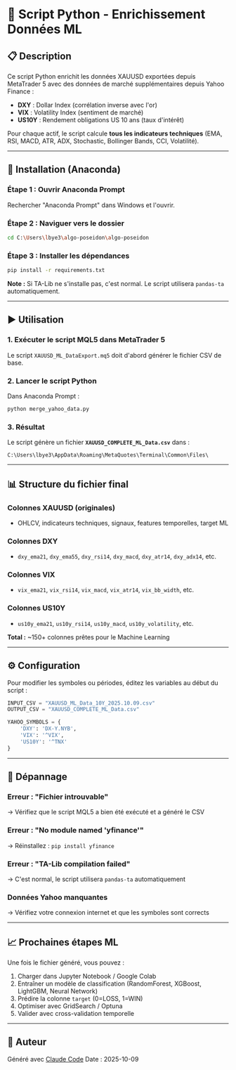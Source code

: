 # 🐍 Script Python - Enrichissement Données ML

## 📋 Description

Ce script Python enrichit les données XAUUSD exportées depuis MetaTrader 5 avec des données de marché supplémentaires depuis Yahoo Finance :

- **DXY** : Dollar Index (corrélation inverse avec l'or)
- **VIX** : Volatility Index (sentiment de marché)
- **US10Y** : Rendement obligations US 10 ans (taux d'intérêt)

Pour chaque actif, le script calcule **tous les indicateurs techniques** (EMA, RSI, MACD, ATR, ADX, Stochastic, Bollinger Bands, CCI, Volatilité).

---

## 🚀 Installation (Anaconda)

### Étape 1 : Ouvrir Anaconda Prompt

Rechercher "Anaconda Prompt" dans Windows et l'ouvrir.

### Étape 2 : Naviguer vers le dossier

```bash
cd C:\Users\lbye3\algo-poseidon\algo-poseidon
```

### Étape 3 : Installer les dépendances

```bash
pip install -r requirements.txt
```

**Note :** Si TA-Lib ne s'installe pas, c'est normal. Le script utilisera `pandas-ta` automatiquement.

---

## ▶️ Utilisation

### 1. Exécuter le script MQL5 dans MetaTrader 5

Le script `XAUUSD_ML_DataExport.mq5` doit d'abord générer le fichier CSV de base.

### 2. Lancer le script Python

Dans Anaconda Prompt :

```bash
python merge_yahoo_data.py
```

### 3. Résultat

Le script génère un fichier **`XAUUSD_COMPLETE_ML_Data.csv`** dans :

```
C:\Users\lbye3\AppData\Roaming\MetaQuotes\Terminal\Common\Files\
```

---

## 📊 Structure du fichier final

### Colonnes XAUUSD (originales)
- OHLCV, indicateurs techniques, signaux, features temporelles, target ML

### Colonnes DXY
- `dxy_ema21`, `dxy_ema55`, `dxy_rsi14`, `dxy_macd`, `dxy_atr14`, `dxy_adx14`, etc.

### Colonnes VIX
- `vix_ema21`, `vix_rsi14`, `vix_macd`, `vix_atr14`, `vix_bb_width`, etc.

### Colonnes US10Y
- `us10y_ema21`, `us10y_rsi14`, `us10y_macd`, `us10y_volatility`, etc.

**Total :** ~150+ colonnes prêtes pour le Machine Learning

---

## ⚙️ Configuration

Pour modifier les symboles ou périodes, éditez les variables au début du script :

```python
INPUT_CSV = "XAUUSD_ML_Data_10Y_2025.10.09.csv"
OUTPUT_CSV = "XAUUSD_COMPLETE_ML_Data.csv"

YAHOO_SYMBOLS = {
    'DXY': 'DX-Y.NYB',
    'VIX': '^VIX',
    'US10Y': '^TNX'
}
```

---

## 🐛 Dépannage

### Erreur : "Fichier introuvable"
→ Vérifiez que le script MQL5 a bien été exécuté et a généré le CSV

### Erreur : "No module named 'yfinance'"
→ Réinstallez : `pip install yfinance`

### Erreur : "TA-Lib compilation failed"
→ C'est normal, le script utilisera `pandas-ta` automatiquement

### Données Yahoo manquantes
→ Vérifiez votre connexion internet et que les symboles sont corrects

---

## 📈 Prochaines étapes ML

Une fois le fichier généré, vous pouvez :

1. Charger dans Jupyter Notebook / Google Colab
2. Entraîner un modèle de classification (RandomForest, XGBoost, LightGBM, Neural Network)
3. Prédire la colonne `target` (0=LOSS, 1=WIN)
4. Optimiser avec GridSearch / Optuna
5. Valider avec cross-validation temporelle

---

## 🤖 Auteur

Généré avec [Claude Code](https://claude.com/claude-code)
Date : 2025-10-09
